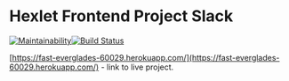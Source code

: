 # Hexlet Frontend Project Slack

[![Maintainability](https://api.codeclimate.com/v1/badges/5cd3ba64134952905e70/maintainability)](https://codeclimate.com/github/koshkarik/project-lvl4-s223/maintainability)[![Build Status](https://travis-ci.org/koshkarik/project-lvl4-s223.svg?branch=master)](https://travis-ci.org/koshkarik/project-lvl4-s223)

[https://fast-everglades-60029.herokuapp.com/](https://fast-everglades-60029.herokuapp.com/) - link to live project.